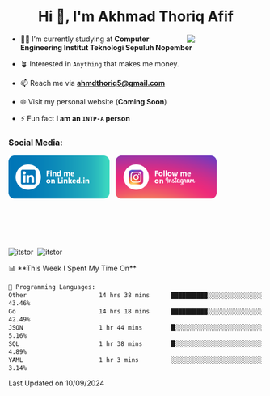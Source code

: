 <h1 align="center">Hi 👋, I'm Akhmad Thoriq Afif</h1>

<img align="right" src="https://i.giphy.com/media/VbnUQpnihPSIgIXuZv/giphy.webp" style="width:30%;">

- 👨‍🎓 I’m currently studying at **Computer Engineering Institut Teknologi Sepuluh Nopember**

- 🪴 Interested in `Anything` that makes me money.

- 📫 Reach me via **ahmdthoriq5@gmail.com**

- 🌐 Visit my personal website (**Coming Soon**)

- ⚡ Fun fact **I am an `INTP-A` person**

<h3 align="left">Social Media:</h3>
<p align="left">
<a href="https://linkedin.com/in/akhmad-thoriq-afif" target="_blank"><img align="center" src="./images/linkedin.png" alt="akhmad-thoriq-afif" width="200" /></a>&nbsp;&nbsp;
<a href="https://instagram.com/ahmdthoriq_" target="_blank"><img align="center" src="./images/instagram.png" alt="ahmdthoriq_"width="200" /></a>
</p>
</br>
</br>
</br>
</br>
<p><img align="center" src="https://github-readme-stats.vercel.app/api?username=itstor&show_icons=true&locale=en&theme=nord" alt="itstor" height="170"/>&nbsp;&nbsp;<img align="center" src="https://github-readme-stats.vercel.app/api/top-langs?username=itstor&show_icons=true&locale=en&layout=compact&theme=nord" alt="itstor" height="170" /></p>
<!--START_SECTION:waka-->
📊 **This Week I Spent My Time On** 

```text
💬 Programming Languages: 
Other                    14 hrs 38 mins      ██████████░░░░░░░░░░░░░░░   43.46% 
Go                       14 hrs 18 mins      ██████████░░░░░░░░░░░░░░░   42.49% 
JSON                     1 hr 44 mins        █░░░░░░░░░░░░░░░░░░░░░░░░   5.16% 
SQL                      1 hr 38 mins        █░░░░░░░░░░░░░░░░░░░░░░░░   4.89% 
YAML                     1 hr 3 mins         ░░░░░░░░░░░░░░░░░░░░░░░░░   3.14%

```


 Last Updated on 10/09/2024
<!--END_SECTION:waka-->
